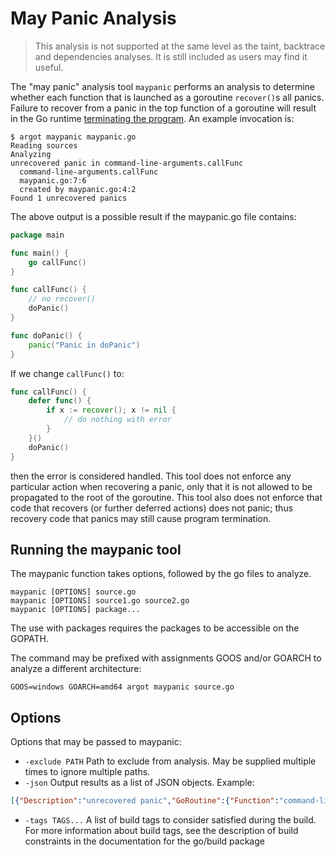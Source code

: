 
# May Panic Analysis

> This analysis is not supported at the same level as the taint, backtrace and dependencies analyses. It is still included as users may find it useful.

The "may panic" analysis tool `maypanic` performs an analysis to determine whether each function that is launched as a goroutine `recover()`s all panics. Failure to recover from a panic in the top function of a goroutine will result in the Go runtime [terminating the program](https://go.dev/blog/defer-panic-and-recover). An example invocation is:

```
$ argot maypanic maypanic.go
Reading sources
Analyzing
unrecovered panic in command-line-arguments.callFunc
  command-line-arguments.callFunc
  maypanic.go:7:6
  created by maypanic.go:4:2
Found 1 unrecovered panics
```
The above output is a possible result if the maypanic.go file contains:

```go
package main

func main() {
	go callFunc()
}

func callFunc() {
    // no recover()
	doPanic()
}

func doPanic() {
	panic("Panic in doPanic")
}
```

If we change `callFunc()` to:
```go
func callFunc() {
	defer func() {
		if x := recover(); x != nil {
			// do nothing with error
		}
	}()
	doPanic()
}
```
then the error is considered handled. This tool does not enforce any particular action when recovering a panic, only that it is not allowed to be propagated to the root of the goroutine. This tool also does not enforce that code that recovers (or further deferred actions) does not panic; thus recovery code that panics may still cause program termination.

## Running the maypanic tool
The maypanic function takes options, followed by the go files to analyze.
```
maypanic [OPTIONS] source.go
maypanic [OPTIONS] source1.go source2.go
maypanic [OPTIONS] package...
```

The use with packages requires the packages to be accessible on the GOPATH.

The command may be prefixed with assignments GOOS and/or GOARCH to analyze a different architecture:
```
GOOS=windows GOARCH=amd64 argot maypanic source.go
```

## Options
Options that may be passed to maypanic:

- `-exclude PATH` Path to exclude from analysis. May be supplied multiple times to ignore multiple paths.
- `-json` Output results as a list of JSON objects. Example:
```json
[{"Description":"unrecovered panic","GoRoutine":{"Function":"command-line-arguments.callFunc","Filename":"maypanic.go","Line":7,"Column":6},"Creators":[{"Function":"","Filename":"maypanic.go","Line":4,"Column":2}]}]
```
- `-tags TAGS...` A list of build tags to consider satisfied during the build. For more information about build tags, see the description of build constraints in the documentation for the go/build package
